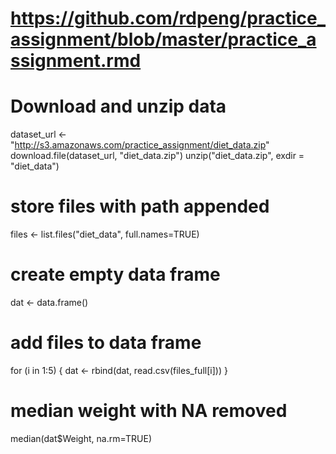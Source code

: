 # https://github.com/rdpeng/practice_assignment/blob/master/practice_assignment.rmd

# Download and unzip data
dataset_url <- "http://s3.amazonaws.com/practice_assignment/diet_data.zip"
download.file(dataset_url, "diet_data.zip")
unzip("diet_data.zip", exdir = "diet_data")

# store files with path appended
files <- list.files("diet_data", full.names=TRUE)

# create empty data frame
dat <- data.frame()

# add files to data frame
for (i in 1:5) {
        dat <- rbind(dat, read.csv(files_full[i]))
}

# median weight with NA removed
median(dat$Weight, na.rm=TRUE)
